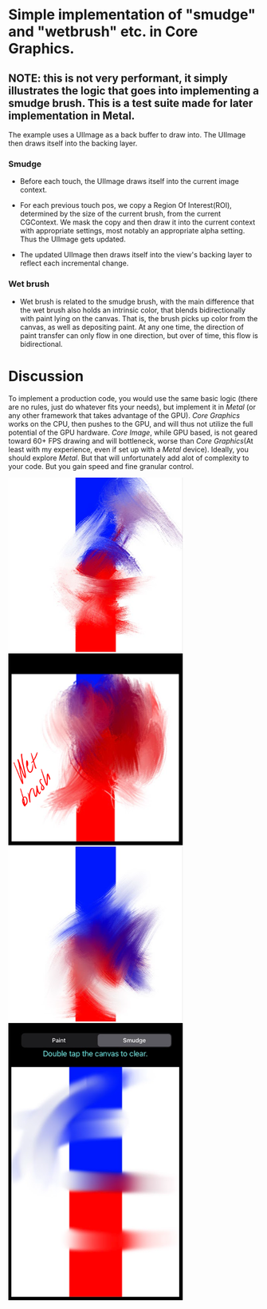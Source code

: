 # Simple implementation of "smudge" and "wetbrush" etc. in Core Graphics.

## NOTE: this is not very performant, it simply illustrates the logic that goes into implementing a smudge brush. This is a test suite made for later implementation in Metal.

The example uses a UIImage as a back buffer to draw into. The UIImage then draws itself into the backing layer.

### **Smudge**

- Before each touch, the UIImage draws itself into the current image context.

- For each previous touch pos, we copy a Region Of Interest(ROI), determined by the size of the current brush, from the current CGContext. We mask the copy and then draw it into the current context with appropriate settings, most notably an appropriate alpha setting. Thus the UIImage gets updated.

- The updated UIImage then draws itself into the view's backing layer to reflect each incremental change.

### **Wet brush**

- Wet brush is related to the smudge brush, with the main difference that the wet brush also holds an intrinsic color, that blends bidirectionally with paint lying on the canvas. That is, the brush picks up color from the canvas, as well as depositing paint. At any one time, the direction of paint transfer can only flow in one direction, but over of time, this flow is bidirectional.

# **Discussion**

To implement a production code, you would use the same basic logic (there are no rules, just do whatever fits your needs), but implement it in *Metal* (or any other framework that takes advantage of the GPU). *Core Graphics* works on the CPU, then pushes to the GPU, and will thus not utilize the full potential of the GPU hardware. *Core Image*, while GPU based, is not geared toward 60+ FPS drawing and will bottleneck, worse than *Core Graphics*(At least with my experience, even if set up with a *Metal* device). Ideally, you should explore *Metal*. But that will unfortunately add alot of complexity to your code. But you gain speed and fine granular control.

<img src="images/screenshot3.PNG" width="350"/>
<img src="images/screenshot_wet.PNG" width="350"/>
<img src="images/screenshot4.PNG" width="350"/>
<img src="images/screenshot2.PNG" width="350"/>


